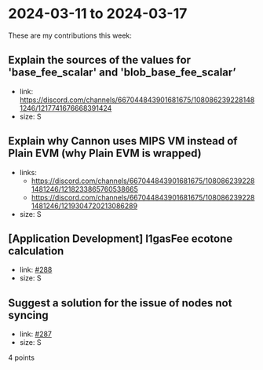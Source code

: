 # 2024-03-11 to 2024-03-17

These are my contributions this week:

## Explain the sources of the values for 'base_fee_scalar' and 'blob_base_fee_scalar’

- link: https://discord.com/channels/667044843901681675/1080862392281481246/1217741676668391424
- size: S

## Explain why Cannon uses MIPS VM instead of Plain EVM (why Plain EVM is wrapped)

- links:
  - https://discord.com/channels/667044843901681675/1080862392281481246/1218233865760538665
  - https://discord.com/channels/667044843901681675/1080862392281481246/1219304720213086289
- size: S

## [Application Development] l1gasFee ecotone calculation

- link: [#288](https://github.com/ethereum-optimism/developers/discussions/288)
- size: S

## Suggest a solution for the issue of nodes not syncing

- link: [#287](https://github.com/ethereum-optimism/developers/discussions/287)
- size: S

4 points
